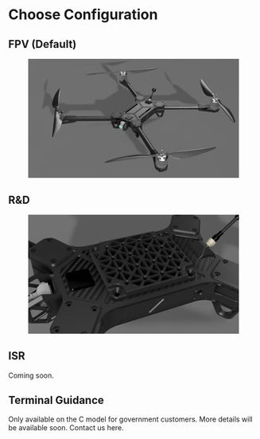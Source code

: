 # Choose Configuration



## FPV (Default)

<figure><img src="../.gitbook/assets/3421431324 (1).png" alt=""><figcaption></figcaption></figure>



## R\&D

<figure><img src="../.gitbook/assets/1323225214.png" alt=""><figcaption></figcaption></figure>



## ISR

Coming soon.



## Terminal Guidance

Only available on the C model for government customers. More details will be available soon. Contact us here.
